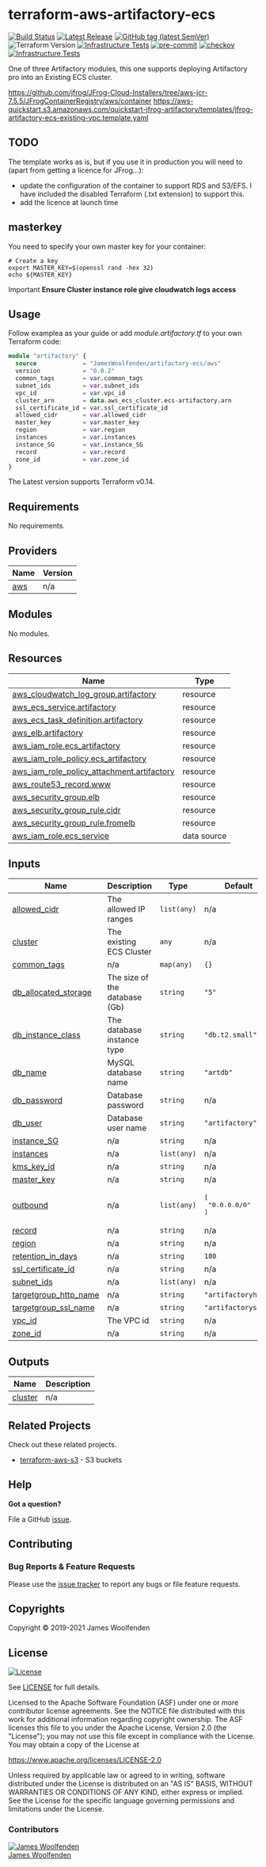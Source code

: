 # terraform-aws-artifactory-ecs

[![Build Status](https://github.com/JamesWoolfenden/terraform-aws-artifactory-ecs/workflows/Verify%20and%20Bump/badge.svg?branch=master)](https://github.com/JamesWoolfenden/terraform-aws-artifactory-ecs)
[![Latest Release](https://img.shields.io/github/release/JamesWoolfenden/terraform-aws-artifactory-ecs.svg)](https://github.com/JamesWoolfenden/terraform-aws-artifactory-ecs/releases/latest)
[![GitHub tag (latest SemVer)](https://img.shields.io/github/tag/JamesWoolfenden/terraform-aws-artifactory.svg?label=latest)](https://github.com/JamesWoolfenden/terraform-aws-artifactory/releases/latest)
![Terraform Version](https://img.shields.io/badge/tf-%3E%3D0.14.0-blue.svg)
[![Infrastructure Tests](https://www.bridgecrew.cloud/badges/github/JamesWoolfenden/terraform-aws-artifactory/cis_aws)](https://www.bridgecrew.cloud/link/badge?vcs=github&fullRepo=JamesWoolfenden%2Fterraform-aws-artifactory&benchmark=CIS+AWS+V1.2)
[![pre-commit](https://img.shields.io/badge/pre--commit-enabled-brightgreen?logo=pre-commit&logoColor=white)](https://github.com/pre-commit/pre-commit)
[![checkov](https://img.shields.io/badge/checkov-verified-brightgreen)](https://www.checkov.io/)
[![Infrastructure Tests](https://www.bridgecrew.cloud/badges/github/jameswoolfenden/terraform-aws-artifactory/general)](https://www.bridgecrew.cloud/link/badge?vcs=github&fullRepo=JamesWoolfenden%2Fterraform-aws-artifactory&benchmark=INFRASTRUCTURE+SECURITY)

One of three Artifactory modules, this one supports deploying Artifactory pro into an Existing ECS cluster.

<https://github.com/jfrog/JFrog-Cloud-Installers/tree/aws-jcr-7.5.5/JFrogContainerRegistry/aws/container>
<https://aws-quickstart.s3.amazonaws.com/quickstart-jfrog-artifactory/templates/jfrog-artifactory-ecs-existing-vpc.template.yaml>

## TODO

The template works as is, but if you use it in production you will need to (apart from getting a licence for JFrog...):

- update the configuration of the container to support RDS and S3/EFS. I have included the disabled Terraform (.txt extension) to support this.
- add the licence at launch time

## masterkey

You need to specify your own master key for your container:

```shell
# Create a key
export MASTER_KEY=$(openssl rand -hex 32)
echo ${MASTER_KEY}
```

Important **Ensure Cluster instance role give cloudwatch logs access**

## Usage

Follow examplea as your guide or add _module.artifactory.tf_ to your own Terraform code:

```terraform
module "artifactory" {
  source             = "JamesWoolfenden/artifactory-ecs/aws"
  version            = "0.0.2"
  common_tags        = var.common_tags
  subnet_ids         = var.subnet_ids
  vpc_id             = var.vpc_id
  cluster_arn        = data.aws_ecs_cluster.ecs-artifactory.arn
  ssl_certificate_id = var.ssl_certificate_id
  allowed_cidr       = var.allowed_cidr
  master_key         = var.master_key
  region             = var.region
  instances          = var.instances
  instance_SG        = var.instance_SG
  record             = var.record
  zone_id            = var.zone_id
}
```

The Latest version supports Terraform v0.14.

<!-- BEGINNING OF PRE-COMMIT-TERRAFORM DOCS HOOK -->
## Requirements

No requirements.

## Providers

| Name | Version |
|------|---------|
| <a name="provider_aws"></a> [aws](#provider\_aws) | n/a |

## Modules

No modules.

## Resources

| Name | Type |
|------|------|
| [aws_cloudwatch_log_group.artifactory](https://registry.terraform.io/providers/hashicorp/aws/latest/docs/resources/cloudwatch_log_group) | resource |
| [aws_ecs_service.artifactory](https://registry.terraform.io/providers/hashicorp/aws/latest/docs/resources/ecs_service) | resource |
| [aws_ecs_task_definition.artifactory](https://registry.terraform.io/providers/hashicorp/aws/latest/docs/resources/ecs_task_definition) | resource |
| [aws_elb.artifactory](https://registry.terraform.io/providers/hashicorp/aws/latest/docs/resources/elb) | resource |
| [aws_iam_role.ecs_artifactory](https://registry.terraform.io/providers/hashicorp/aws/latest/docs/resources/iam_role) | resource |
| [aws_iam_role_policy.ecs_artifactory](https://registry.terraform.io/providers/hashicorp/aws/latest/docs/resources/iam_role_policy) | resource |
| [aws_iam_role_policy_attachment.artifactory](https://registry.terraform.io/providers/hashicorp/aws/latest/docs/resources/iam_role_policy_attachment) | resource |
| [aws_route53_record.www](https://registry.terraform.io/providers/hashicorp/aws/latest/docs/resources/route53_record) | resource |
| [aws_security_group.elb](https://registry.terraform.io/providers/hashicorp/aws/latest/docs/resources/security_group) | resource |
| [aws_security_group_rule.cidr](https://registry.terraform.io/providers/hashicorp/aws/latest/docs/resources/security_group_rule) | resource |
| [aws_security_group_rule.fromelb](https://registry.terraform.io/providers/hashicorp/aws/latest/docs/resources/security_group_rule) | resource |
| [aws_iam_role.ecs_service](https://registry.terraform.io/providers/hashicorp/aws/latest/docs/data-sources/iam_role) | data source |

## Inputs

| Name | Description | Type | Default | Required |
|------|-------------|------|---------|:--------:|
| <a name="input_allowed_cidr"></a> [allowed\_cidr](#input\_allowed\_cidr) | The allowed IP ranges | `list(any)` | n/a | yes |
| <a name="input_cluster"></a> [cluster](#input\_cluster) | The existing ECS Cluster | `any` | n/a | yes |
| <a name="input_common_tags"></a> [common\_tags](#input\_common\_tags) | n/a | `map(any)` | `{}` | no |
| <a name="input_db_allocated_storage"></a> [db\_allocated\_storage](#input\_db\_allocated\_storage) | The size of the database (Gb) | `string` | `"5"` | no |
| <a name="input_db_instance_class"></a> [db\_instance\_class](#input\_db\_instance\_class) | The database instance type | `string` | `"db.t2.small"` | no |
| <a name="input_db_name"></a> [db\_name](#input\_db\_name) | MySQL database name | `string` | `"artdb"` | no |
| <a name="input_db_password"></a> [db\_password](#input\_db\_password) | Database password | `string` | n/a | yes |
| <a name="input_db_user"></a> [db\_user](#input\_db\_user) | Database user name | `string` | `"artifactory"` | no |
| <a name="input_instance_SG"></a> [instance\_SG](#input\_instance\_SG) | n/a | `string` | n/a | yes |
| <a name="input_instances"></a> [instances](#input\_instances) | n/a | `list(any)` | n/a | yes |
| <a name="input_kms_key_id"></a> [kms\_key\_id](#input\_kms\_key\_id) | n/a | `string` | n/a | yes |
| <a name="input_master_key"></a> [master\_key](#input\_master\_key) | n/a | `string` | n/a | yes |
| <a name="input_outbound"></a> [outbound](#input\_outbound) | n/a | `list(any)` | <pre>[<br>  "0.0.0.0/0"<br>]</pre> | no |
| <a name="input_record"></a> [record](#input\_record) | n/a | `string` | n/a | yes |
| <a name="input_region"></a> [region](#input\_region) | n/a | `string` | n/a | yes |
| <a name="input_retention_in_days"></a> [retention\_in\_days](#input\_retention\_in\_days) | n/a | `string` | `180` | no |
| <a name="input_ssl_certificate_id"></a> [ssl\_certificate\_id](#input\_ssl\_certificate\_id) | n/a | `string` | n/a | yes |
| <a name="input_subnet_ids"></a> [subnet\_ids](#input\_subnet\_ids) | n/a | `list(any)` | n/a | yes |
| <a name="input_targetgroup_http_name"></a> [targetgroup\_http\_name](#input\_targetgroup\_http\_name) | n/a | `string` | `"artifactoryhttp"` | no |
| <a name="input_targetgroup_ssl_name"></a> [targetgroup\_ssl\_name](#input\_targetgroup\_ssl\_name) | n/a | `string` | `"artifactoryssl"` | no |
| <a name="input_vpc_id"></a> [vpc\_id](#input\_vpc\_id) | The VPC id | `string` | n/a | yes |
| <a name="input_zone_id"></a> [zone\_id](#input\_zone\_id) | n/a | `string` | n/a | yes |

## Outputs

| Name | Description |
|------|-------------|
| <a name="output_cluster"></a> [cluster](#output\_cluster) | n/a |
<!-- END OF PRE-COMMIT-TERRAFORM DOCS HOOK -->

## Related Projects

Check out these related projects.

- [terraform-aws-s3](https://github.com/jameswoolfenden/terraform-aws-s3) - S3 buckets

## Help

**Got a question?**

File a GitHub [issue](https://github.com/JamesWoolfenden/terraform-aws-artifactory/issues).

## Contributing

### Bug Reports & Feature Requests

Please use the [issue tracker](https://github.com/JamesWoolfenden/terraform-aws-artifactory/issues) to report any bugs or file feature requests.

## Copyrights

Copyright © 2019-2021 James Woolfenden

## License

[![License](https://img.shields.io/badge/License-Apache%202.0-blue.svg)](https://opensource.org/licenses/Apache-2.0)

See [LICENSE](LICENSE) for full details.

Licensed to the Apache Software Foundation (ASF) under one
or more contributor license agreements. See the NOTICE file
distributed with this work for additional information
regarding copyright ownership. The ASF licenses this file
to you under the Apache License, Version 2.0 (the
"License"); you may not use this file except in compliance
with the License. You may obtain a copy of the License at

<https://www.apache.org/licenses/LICENSE-2.0>

Unless required by applicable law or agreed to in writing,
software distributed under the License is distributed on an
"AS IS" BASIS, WITHOUT WARRANTIES OR CONDITIONS OF ANY
KIND, either express or implied. See the License for the
specific language governing permissions and limitations
under the License.

### Contributors

[![James Woolfenden][jameswoolfenden_avatar]][jameswoolfenden_homepage]<br/>[James Woolfenden][jameswoolfenden_homepage]

[jameswoolfenden_homepage]: https://github.com/jameswoolfenden
[jameswoolfenden_avatar]: https://github.com/jameswoolfenden.png?size=150
[github]: https://github.com/jameswoolfenden
[linkedin]: https://www.linkedin.com/in/jameswoolfenden/
[twitter]: https://twitter.com/JimWoolfenden
[share_twitter]: https://twitter.com/intent/tweet/?text=terraform-aws-artifactory&url=https://github.com/JamesWoolfenden/terraform-aws-artifactory
[share_linkedin]: https://www.linkedin.com/shareArticle?mini=true&title=terraform-aws-artifactory&url=https://github.com/JamesWoolfenden/terraform-aws-artifactory
[share_reddit]: https://reddit.com/submit/?url=https://github.com/JamesWoolfenden/terraform-aws-artifactory
[share_facebook]: https://facebook.com/sharer/sharer.php?u=https://github.com/JamesWoolfenden/terraform-aws-artifactory
[share_email]: mailto:?subject=terraform-aws-artifactory&body=https://github.com/JamesWoolfenden/terraform-aws-artifactory
